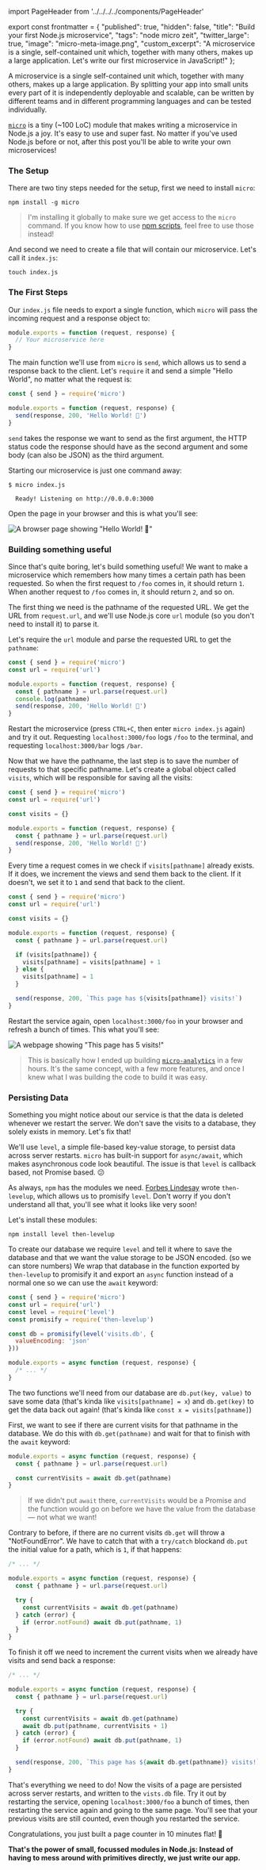 import PageHeader from '../../../../components/PageHeader'

export const frontmatter = {
  "published": true,
  "hidden": false,
  "title": "Build your first Node.js microservice",
  "tags": "node micro zeit",
  "twitter_large": true,
  "image": "micro-meta-image.png",
  "custom_excerpt": "A microservice is a single, self-contained unit which, together with many others, makes up a large application. Let's write our first microservice in JavaScript!"
};

<PageHeader title="Build your first Node.js microservice" />

A microservice is a single self-contained unit which, together with many others, makes up a large application. By splitting your app into small units every part of it is independently deployable and scalable, can be written by different teams and in different programming languages and can be tested individually.

[`micro`](https://github.com/zeit/micro) is a tiny (~100 LoC) module that makes writing a microservice in Node.js a joy. It's easy to use and super fast. No matter if you've used Node.js before or not, after this post you'll be able to write your own microservices!

### The Setup

There are two tiny steps needed for the setup, first we need to install `micro`:

```
npm install -g micro
```

> I'm installing it globally to make sure we get access to the `micro` command. If you know how to use [npm scripts](/2016/01/npm-scripts/), feel free to use those instead!

And second we need to create a file that will contain our microservice. Let's call it `index.js`:

```
touch index.js
```

### The First Steps

Our `index.js` file needs to export a single function, which `micro` will pass the incoming request and a response object to:

```javascript
module.exports = function (request, response) {
  // Your microservice here
}
```

The main function we'll use from `micro` is `send`, which allows us to send a response back to the client. Let's `require` it and send a simple "Hello World", no matter what the request is:

```javascript
const { send } = require('micro')

module.exports = function (request, response) {
  send(response, 200, 'Hello World! 👋')
}
```

`send` takes the response we want to send as the first argument, the HTTP status code the response should have as the second argument and some body (can also be JSON) as the third argument.

Starting our microservice is just one command away:

```
$ micro index.js

  Ready! Listening on http://0.0.0.0:3000
```

Open the page in your browser and this is what you'll see:

![A browser page showing "Hello World! 👋"](/static/images/micro-hello-world.png)

### Building something useful

Since that's quite boring, let's build something useful! We want to make a microservice which remembers how many times a certain path has been requested. So when the first request to `/foo` comes in, it should return `1`. When another request to `/foo` comes in, it should return `2`, and so on.

The first thing we need is the pathname of the requested URL. We get the URL from `request.url`, and we'll use Node.js core `url` module (so you don't need to install it) to parse it.

Let's require the `url` module and parse the requested URL to get the `pathname`:

```javascript
const { send } = require('micro')
const url = require('url')

module.exports = function (request, response) {
  const { pathname } = url.parse(request.url)
  console.log(pathname)
  send(response, 200, 'Hello World! 👋')
}
```

Restart the microservice (press `CTRL+C`, then enter `micro index.js` again) and try it out. Requesting `localhost:3000/foo` logs `/foo` to the terminal, and requesting `localhost:3000/bar` logs `/bar`.

Now that we have the pathname, the last step is to save the number of requests to that specific pathname. Let's create a global object called `visits`, which will be responsible for saving all the visits:

```javascript
const { send } = require('micro')
const url = require('url')

const visits = {}

module.exports = function (request, response) {
  const { pathname } = url.parse(request.url)
  send(response, 200, 'Hello World! 👋')
}
```

Every time a request comes in we check if `visits[pathname]` already exists. If it does, we increment the views and send them back to the client. If it doesn't, we set it to `1` and send that back to the client.

```javascript
const { send } = require('micro')
const url = require('url')

const visits = {}

module.exports = function (request, response) {
  const { pathname } = url.parse(request.url)

  if (visits[pathname]) {
    visits[pathname] = visits[pathname] + 1
  } else {
    visits[pathname] = 1
  }

  send(response, 200, `This page has ${visits[pathname]} visits!`)
}
```

Restart the service again, open `localhost:3000/foo` in your browser and refresh a bunch of times. This what you'll see:

![A webpage showing "This page has 5 visits!"](/static/images/micro-visit-counter.png)

> This is basically how I ended up building [`micro-analytics`](https://github.com/mxstbr/micro-analytics) in a few hours. It's the same concept, with a few more features, and once I knew what I was building the code to build it was easy.

### Persisting Data

Something you might notice about our service is that the data is deleted whenever we restart the server. We don't save the visits to a database, they solely exists in memory. Let's fix that!

We'll use `level`, a simple file-based key-value storage, to persist data across server restarts. `micro` has built-in support for `async/await`, which makes asynchronous code look beautiful. The issue is that `level` is callback based, not Promise based. 😕

As always, `npm` has the modules we need. [Forbes Lindesay](https://twitter.com/ForbesLindesay) wrote `then-levelup`, which allows us to promisify `level`. Don't worry if you don't understand all that, you'll see what it looks like very soon!

Let's install these modules:

```
npm install level then-levelup
```

To create our database we require `level` and tell it where to save the database and that we want the value storage to be JSON encoded. (so we can store numbers) We wrap that database in the function exported by `then-levelup` to promisify it and export an `async` function instead of a normal one so we can use the `await` keyword:

```javascript
const { send } = require('micro')
const url = require('url')
const level = require('level')
const promisify = require('then-levelup')

const db = promisify(level('visits.db', {
  valueEncoding: 'json'
}))

module.exports = async function (request, response) {
  /* ... */
}
```

The two functions we'll need from our database are `db.put(key, value)` to save some data (that's kinda like `visits[pathname] = x`) and `db.get(key)` to get the data back out again! (that's kinda like `const x = visits[pathname]`)

First, we want to see if there are current visits for that pathname in the database. We do this with `db.get(pathname)` and wait for that to finish with the `await` keyword:

```javascript
module.exports = async function (request, response) {
  const { pathname } = url.parse(request.url)

  const currentVisits = await db.get(pathname)
}
```

> If we didn't put `await` there, `currentVisits` would be a Promise and the function would go on before we have the value from the database — not what we want!

Contrary to before, if there are no current visits `db.get` will throw a "NotFoundError". We have to catch that with a `try/catch` blockand `db.put` the initial value for a path, which is `1`, if that happens:

```javascript
/* ... */

module.exports = async function (request, response) {
  const { pathname } = url.parse(request.url)

  try {
    const currentVisits = await db.get(pathname)
  } catch (error) {
    if (error.notFound) await db.put(pathname, 1)
  }
}
```

To finish it off we need to increment the current visits when we already have visits and send back a response:

```javascript
/* ... */

module.exports = async function (request, response) {
  const { pathname } = url.parse(request.url)

  try {
    const currentVisits = await db.get(pathname)
    await db.put(pathname, currentVisits + 1)
  } catch (error) {
    if (error.notFound) await db.put(pathname, 1)
  }

  send(response, 200, `This page has ${await db.get(pathname)} visits!`)
}
```

That's everything we need to do! Now the visits of a page are persisted across server restarts, and written to the `vists.db` file. Try it out by restarting the service, opening `localhost:3000/foo` a bunch of times, then restarting the service again and going to the same page. You'll see that your previous visits are still counted, even though you restarted the service.

Congratulations, you just built a page counter in 10 minutes flat! 🎉

**That's the power of small, focussed modules in Node.js: Instead of having to mess around with primitives directly, we just write our app.**
